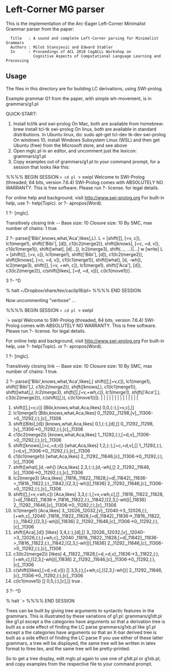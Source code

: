 # Left-Corner MG parser

This is the implementation of the Arc-Eager Left-Corner Minimalist Grammar parser from the paper:

      Title   : A sound and complete Left-Corner parsing for Minimalist Grammars
      Authors : Miloš Stanojević and Edward Stabler
      In      : Proceedings of ACL 2018 CogACLL Workshop on
                Cognitive Aspects of Computational Language Learning and Processing

## Usage

The files in this directory are for building LC derivations, using SWI-prolog.

Example grammar G1 from the paper, with simple wh-movement, is in grammars/g1.pl

QUICK-START:
1. Install tcl/tk and swi-prolog
  On Mac, both are available from homebrew:
        brew install tcl-tk swi-prolog
  On linux, both are available in standard distributions.
     In Ubuntu linux, do:
        sudo apt-get tcl-dev tk-dev swi-prolog
  On windows 10, install Windows Subsystem Linux (WSL) and
     then get Ubuntu (free) from the Microsoft store,
     and see above
2. Open mglc.pl in an editor, and uncomment just the lexicon: grammars/g1.pl
3. Copy examples out of grammars/g1.pl to your command prompt, for a session
   that looks like this:

%%%% BEGIN SESSION
`> cd pl
`> swipl
Welcome to SWI-Prolog (threaded, 64 bits, version 7.6.4)
SWI-Prolog comes with ABSOLUTELY NO WARRANTY. This is free software.
Please run ?- license. for legal details.

For online help and background, visit http://www.swi-prolog.org
For built-in help, use ?- help(Topic). or ?- apropos(Word).

1 ?- [mglc].

Transitively closing link -- Base size: 10 Closure size: 10
By SMC, max number of chains: 1
true.

2 ?- parse(['Bibi',knows,what,'Aca',likes],L).
L = [shift([], [=v, c]), lc1(merge1), shift(['Bibi'], [d]), c1(lc2(merge2)), shift([knows], [=c, =d, v]), c1(lc1(merge1)), shift([what], [d|...]), lc2(merge3), shift(..., ...)|...] w
[write]
L = [shift([], [=v, c]), lc1(merge1), shift(['Bibi'], [d]), c1(lc2(merge2)), shift([knows], [=c, =d, v]), c1(lc1(merge1)), shift([what], [d, -wh]), lc2(merge3), shift([], [=v, +wh, c]), lc1(merge1), shift(['Aca'], [d]), c3(lc2(merge2)), c(shift([likes], [=d, =d, v])), c(lc1(move1))] .

3 ?- ^D

% halt
~/Dropbox/share/tex/cacllp18/pl> 
%%%% END SESSION

Now uncommenting "verbose" ...

%%%% BEGIN SESSION
`> cd pl
`> swipl

`> swipl
Welcome to SWI-Prolog (threaded, 64 bits, version 7.6.4)
SWI-Prolog comes with ABSOLUTELY NO WARRANTY. This is free software.
Please run ?- license. for legal details.

For online help and background, visit http://www.swi-prolog.org
For built-in help, use ?- help(Topic). or ?- apropos(Word).

1 ?- [mglc].

Transitively closing link -- Base size: 10 Closure size: 10
By SMC, max number of chains: 1
true.

2 ?- parse(['Bibi',knows,what,'Aca',likes],[
                     shift([],[=v,c]),
                     lc1(merge1),
                     shift(['Bibi'],_),
                     c1(lc2(merge2)),
                     shift([knows],_),
                     c1(lc1(merge1)),
                     shift([what],_),
                     lc2(merge3),
                     shift([],[=v,+wh,c]),
                     lc1(merge1),
                     shift(['Aca'],_),
                     c3(lc2(merge2)),
                     c(shift([_],_)),
                     c(lc1(move1))]).
|    |    |    |    |    |    |    |    |    |    |    |    |    |    
1. shift([],[=v,c]) [Bibi,knows,what,Aca,likes]
    0,0,(::),[=v,c],[]
2. lc1(merge1) [Bibi,knows,what,Aca,likes]
    0,_11292,_11298,[v],_11306->0,_11292,(:),[c],_11306
3. shift([Bibi],[d]) [knows,what,Aca,likes]
    0,1,(::),[d],[]
    0,_11292,_11298,[v],_11306->0,_11292,(:),[c],_11306
4. c1(lc2(merge2)) [knows,what,Aca,likes]
    1,_11292,(:),[=d,v],_11306->0,_11292,(:),[c],_11306
5. shift([knows],[=c,=d,v]) [what,Aca,likes]
    1,2,(::),[=c,=d,v],[]
    1,_11292,(:),[=d,v],_11306->0,_11292,(:),[c],_11306
6. c1(lc1(merge1)) [what,Aca,likes]
    2,_11292,_11646,[c],_11306->0,_11292,(:),[c],_11306
7. shift([what],[d,-wh]) [Aca,likes]
    2,3,(::),[d,-wh],[]
    2,_11292,_11646,[c],_11306->0,_11292,(:),[c],_11306
8. lc2(merge3) [Aca,likes]
    _11816,_11822,_11828,[=d|_11842],_11836->_11816,_11822,(:),_11842,[(2,3,[-wh])|_11836]
    2,_11292,_11646,[c],_11306->0,_11292,(:),[c],_11306
9. shift([],[=v,+wh,c]) [Aca,likes]
    3,3,(::),[=v,+wh,c],[]
    _11816,_11822,_11828,[=d|_11842],_11836->_11816,_11822,(:),_11842,[(2,3,[-wh])|_11836]
    2,_11292,_11646,[c],_11306->0,_11292,(:),[c],_11306
10. lc1(merge1) [Aca,likes]
    3,_12026,_12032,[v],_12040->3,_12026,(:),[+wh,c],_12040
    _11816,_11822,_11828,[=d|_11842],_11836->_11816,_11822,(:),_11842,[(2,3,[-wh])|_11836]
    2,_11292,_11646,[c],_11306->0,_11292,(:),[c],_11306
11. shift([Aca],[d]) [likes]
    3,4,(::),[d],[]
    3,_12026,_12032,[v],_12040->3,_12026,(:),[+wh,c],_12040
    _11816,_11822,_11828,[=d|_11842],_11836->_11816,_11822,(:),_11842,[(2,3,[-wh])|_11836]
    2,_11292,_11646,[c],_11306->0,_11292,(:),[c],_11306
12. c3(lc2(merge2)) [likes]
    4,_11822,_11828,[=d,=d,v],_11836->3,_11822,(:),[+wh,c],[(2,3,[-wh])|_11836]
    2,_11292,_11646,[c],_11306->0,_11292,(:),[c],_11306
13. c(shift([likes],[=d,=d,v])) []
    3,5,(:),[+wh,c],[(2,3,[-wh])]
    2,_11292,_11646,[c],_11306->0,_11292,(:),[c],_11306
14. c(lc1(move1)) []
    0,5,(:),[c],[]
true 
.

3 ?- ^D

% halt
`> 
%%%% END SESSION

Trees can be built by giving tree arguments to syntactic features in the grammars.
This is illustrated by these variations of g1.pl:
  grammars/g1dt.pl  like g1.pl except a the categories have arguments
                        so that a derivation tree is built as a side
			effect of finding the LC parse
  grammars/g1xb.pl  like g1.pl except a the categories have arguments
                        so that an X-bar derived tree is built as a side
			effect of finding the LC parse
If you use either of these latter grammars, a tree will be displayed,
the same tree will be written in latex format to ltree.tex,
and the same tree will be pretty-printed.

So to get a tree display, edit mglc.pl again to use one of g1dt.pl or g1xb.pl,
and copy examples from the respective file to your command prompt.

